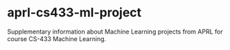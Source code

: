 # aprl-cs433-ml-project

Supplementary information about Machine Learning projects from APRL for course CS-433 Machine Learning.